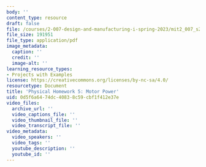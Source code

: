 ```yaml
---
body: ''
content_type: resource
draft: false
file: /courses/2-007-design-and-manufacturing-i-spring-2023/mit2_007_s23_phw05.pdf
file_size: 191951
file_type: application/pdf
image_metadata:
  caption: ''
  credit: ''
  image-alt: ''
learning_resource_types:
- Projects with Examples
license: https://creativecommons.org/licenses/by-nc-sa/4.0/
resourcetype: Document
title: 'Physical Homework 5: Motor Power'
uid: 0d5f6a64-74dc-4083-8c59-cbf1f412e37e
video_files:
  archive_url: ''
  video_captions_file: ''
  video_thumbnail_file: ''
  video_transcript_file: ''
video_metadata:
  video_speakers: ''
  video_tags: ''
  youtube_description: ''
  youtube_id: ''
---
```

